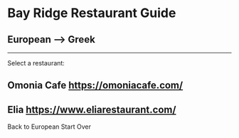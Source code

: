 # Bay Ridge Restaurant Guide
## European --> Greek
---
Select a restaurant: 
## Omonia Cafe https://omoniacafe.com/
## Elia https://www.eliarestaurant.com/
Back to European
Start Over